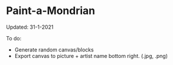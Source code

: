 # Paint-a-Mondrian

Updated: 31-1-2021

To do:
* Generate random canvas/blocks
* Export canvas to picture + artist name bottom right. (.jpg, .png)